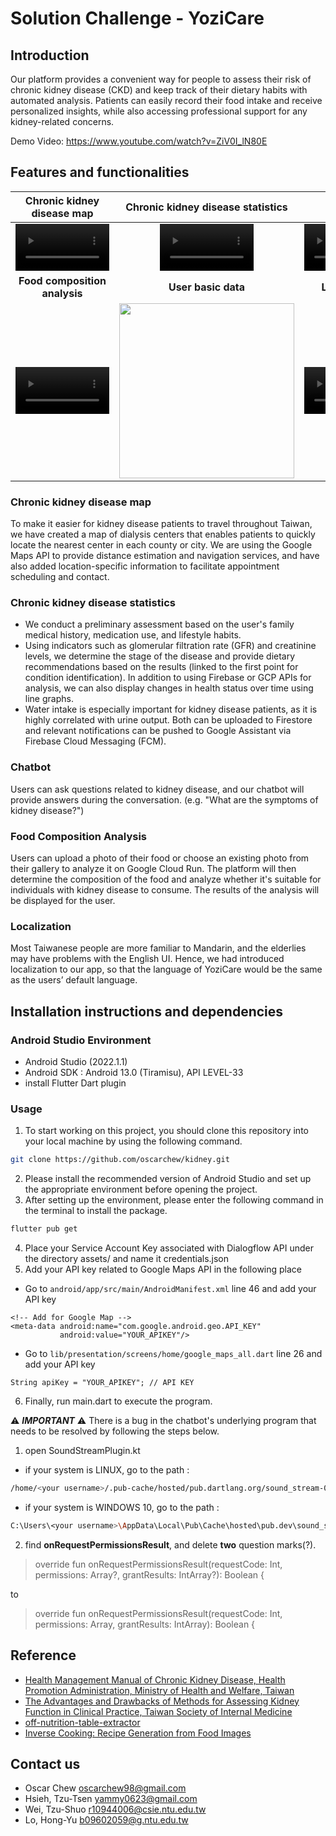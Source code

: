 # Solution Challenge - YoziCare
## Introduction
Our platform provides a convenient way for people to assess their risk of chronic kidney disease (CKD) and keep track of their dietary habits with automated analysis. Patients can easily record their food intake and receive personalized insights, while also accessing professional support for any kidney-related concerns.

Demo Video: https://www.youtube.com/watch?v=ZiV0I_lN80E

## Features and functionalities

| Chronic kidney disease map | Chronic kidney disease statistics | Chatbot |
| :--: | :--: | :--: |
| <video src='https://github.com/oscarchew/kidney/assets/100932226/448ce604-95cd-4fc1-8233-c5e1e625b26c' width=150/> | <video src='https://github.com/oscarchew/kidney/assets/100932226/2eb6772c-c73e-4345-a257-b08cf16c312b' width=150/> | <video src='https://github.com/oscarchew/kidney/assets/100932226/c22d3b57-791b-4998-8cd9-3924eaff44b4' width=150/> |
| **Food composition analysis** | **User basic data** | **Localization** |
| <video src='https://github.com/oscarchew/kidney/assets/100932226/4f132554-e2f0-437b-89b2-0ed38999c94a' width=150/> | <img src='https://github.com/oscarchew/kidney/assets/100932226/cf08cb92-5d90-449d-982e-433e31b1b661' width=280/> | <video src='https://github.com/oscarchew/kidney/assets/100932226/37873dc9-1e4a-4b81-b3b4-a4e5be48ab8f' width=150/> |

### Chronic kidney disease map

To make it easier for kidney disease patients to travel throughout Taiwan, we have created a map of dialysis centers that enables patients to quickly locate the nearest center in each county or city. We are using the Google Maps API to provide distance estimation and navigation services, and have also added location-specific information to facilitate appointment scheduling and contact.

### Chronic kidney disease statistics
- We conduct a preliminary assessment based on the user's family medical history, medication use, and lifestyle habits.
- Using indicators such as glomerular filtration rate (GFR) and creatinine levels, we determine the stage of the disease and provide dietary recommendations based on the results (linked to the first point for condition identification). In addition to using Firebase or GCP APIs for analysis, we can also display changes in health status over time using line graphs.
- Water intake is especially important for kidney disease patients, as it is highly correlated with urine output. Both can be uploaded to Firestore and relevant notifications can be pushed to Google Assistant via Firebase Cloud Messaging (FCM).

### Chatbot

Users can ask questions related to kidney disease, and our chatbot will provide answers during the conversation. (e.g. "What are the symptoms of kidney disease?")

### Food Composition Analysis

Users can upload a photo of their food or choose an existing photo from their gallery to analyze it on Google Cloud Run. The platform will then determine the composition of the food and analyze whether it's suitable for individuals with kidney disease to consume. The results of the analysis will be displayed for the user.

### Localization

Most Taiwanese people are more familiar to Mandarin, and the elderlies may have problems with the English UI. Hence, we had introduced localization to our app, so that the language of YoziCare would be the same as the users’ default language.

## Installation instructions and dependencies

### Android Studio Environment

- Android Studio (2022.1.1)
- Android SDK : Android 13.0 (Tiramisu), API LEVEL-33
- install Flutter Dart plugin 

### Usage

1. To start working on this project, you should clone this repository into your local machine by using the following command.
```bash
git clone https://github.com/oscarchew/kidney.git
```

2. Please install the recommended version of Android Studio and set up the appropriate environment before opening the project.
3. After setting up the environment, please enter the following command in the terminal to install the package.
```bash
flutter pub get
```
4. Place your Service Account Key associated with Dialogflow API under the directory assets/ and name it credentials.json
5. Add your API key related to Google Maps API in the following place
- Go to `android/app/src/main/AndroidManifest.xml` line 46 and add your API key
```
<!-- Add for Google Map -->
<meta-data android:name="com.google.android.geo.API_KEY"
           android:value="YOUR_APIKEY"/>
```
- Go to `lib/presentation/screens/home/google_maps_all.dart` line 26 and add your API key

```
String apiKey = "YOUR_APIKEY"; // API KEY
```

6. Finally, run main.dart to execute the program. 

⚠️ ***IMPORTANT*** ⚠️
There is a bug in the chatbot's underlying program that needs to be resolved by following the steps below.
1. open SoundStreamPlugin.kt
- if your system is LINUX, go to the path : 
```bash
/home/<your username>/.pub-cache/hosted/pub.dartlang.org/sound_stream-0.3.0/android/src/main/kotlin/vn/casperpas/sound_stream/SoundStreamPlugin.kt
```
- if your system is WINDOWS 10, go to the path : 
```bash
C:\Users\<your username>\AppData\Local\Pub\Cache\hosted\pub.dev\sound_stream-0.3.0\android\src\main\kotlin\vn\casperpas\sound_stream\SoundStreamplugin.kt
```
2. find **onRequestPermissionsResult**, and delete **two** question marks(?).

> override fun onRequestPermissionsResult(requestCode: Int, permissions: Array<out String>?, grantResults: IntArray?): Boolean {

to 

> override fun onRequestPermissionsResult(requestCode: Int, permissions: Array<out String>, grantResults: IntArray): Boolean {

## Reference
- [Health Management Manual of Chronic Kidney Disease, Health Promotion Administration, Ministry of Health and Welfare, Taiwan](https://www.hpa.gov.tw/File/Attach/6639/File_6234.pdf)
- [The Advantages and Drawbacks of Methods for Assessing Kidney Function in Clinical Practice, Taiwan Society of Internal Medicine](http://www.tsim.org.tw/journal/jour23-1/05.PDF)
- [off-nutrition-table-extractor](https://github.com/openfoodfacts/off-nutrition-table-extractor)
- [Inverse Cooking: Recipe Generation from Food Images](https://github.com/facebookresearch/inversecooking)

## Contact us
- Oscar Chew oscarchew98@gmail.com
- Hsieh, Tzu-Tsen yammy0623@gmail.com
- Wei, Tzu-Shuo r10944006@csie.ntu.edu.tw
- Lo, Hong-Yu b09602059@g.ntu.edu.tw



